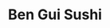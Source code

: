 ---
layout: place
title: "Ben Gui Sushi"
permalink: /virginia/roanoke/ben-gui-sushi.html
stateAbbr: VA
stateName: Virginia
cityName: Roanoke
seo:
  name: "Ben Gui Sushi"
  type: Restaurant
  links: http://www.benguisushi.com/
description: "Relaxed, stylish Japanese restaurant offering a variety of sushi, plus teriyaki, udon & bento boxes. Ben Gui Sushi serves delicious sushi in Roanoke, Virginia. Try fresh Japanese dishes for a great dining experience. Available for takeout, lunch, and dinner."
place_id: ChIJd66bl8YMTYgRTuemx0gYodE
photos:
  - name: >-
      places/ChIJd66bl8YMTYgRTuemx0gYodE/photos/AeeoHcIYAzIxtKbYY7hsrh1bzsIjjkg2tVEPGKQcuawIBvnRfLwFvMIUgVUF2UDL9wuauwwbAxmznThe9Zm8eIFY1JK9ggaQIhrf3pt2TtemrlN7xR7ue9KgFNTid9cNQ_RdYTdUos3fVfhMgKII-2uRfBvwCsN266cNRTzQWkdPrS-hXycBRjXVrTZ038NkAxkhZ7vSZ2w-ptEB5wgFiuUuueCco_J46UL06htWinIJOhOnFbUwDfD4rB1bv6SdlRCilt1GyNA1eF8qNbKBoylL5-1SA6BerlGUSPh_ZIBcr_sNaRRpBkFDx6Kfud_4z8ZEcPUAmxMIshEQwBqbIdLuH2p-YP_fdaZIH0c4P3oded79GU2sHFtoVHQKNn5WT4xFiU-aNXI7V9suhSWMx_gZ7NZUI0EBW_RmZ703doP-LRSJ0p7y
    widthPx: 3024
    heightPx: 3780
    authorAttributions:
      - displayName: marj1st
        uri: https://maps.google.com/maps/contrib/105921209642872302825
        photoUri: >-
          https://lh3.googleusercontent.com/a-/ALV-UjWY-tH0C9stSkprokNSvwG9MgXJCBORHSlNcV3sZRLzlEg35CQ=s100-p-k-no-mo
    flagContentUri: >-
      https://www.google.com/local/imagery/report/?cb_client=maps_api_places.places_api&image_key=!1e10!2sCIHM0ogKEICAgICkmsKMsgE&hl=en-US
    googleMapsUri: >-
      https://www.google.com/maps/place//data=!3m4!1e2!3m2!1sCIHM0ogKEICAgICkmsKMsgE!2e10!4m2!3m1!1s0x884d0cc6979bae77:0xd1a11848c7a6e74e
  - name: >-
      places/ChIJd66bl8YMTYgRTuemx0gYodE/photos/AeeoHcKr7DRnUYwIePzZ_pPXHY519T6N1zyNPTNQEGbuQxcHOfIxrpYkMZmuwjq0DV2b8SpCvX5-xVYBMLqYh09IOTgmxwR_e3owm_Kj4LdvxwchcYZiJDHvqfm3_UZoNIa-2DjQEZtuRGTS4d7-fRajacSLHGuk-1wvUYPx1zshlNeDLyxxVJR_rEtxcwHl5Akk9q63FgfSIA6n2POZG4sjZ2rzvydQ33kKzD1J7w5BEqfDb4EAL-xhHSoEXImDbPa9FlIznMm3iI1IUU5alBTG7u_45wip2BJkdj2-H6GfwVsvXd9gkIKeC5za7q6B5yhZoNithaD5Dxswu570KxbcvN4OeibwAWOpsP_ysp_gO4WMhRh53A3NeJtL4UMLrBVQqP6ZC8n20vDFjMLy0zuTdI9E0b4ga6HWGZbTpdwvBd8B6g2YdJjYZ1xoxgQiDUP2
    widthPx: 3024
    heightPx: 4032
    authorAttributions:
      - displayName: Casey Clark
        uri: https://maps.google.com/maps/contrib/113395482093301568709
        photoUri: >-
          https://lh3.googleusercontent.com/a/ACg8ocI6SZj8FJA9YK7pK6N0bx8eFPyz6QPhVGMcCyP1vWGzgSDVWdFK=s100-p-k-no-mo
    flagContentUri: >-
      https://www.google.com/local/imagery/report/?cb_client=maps_api_places.places_api&image_key=!1e10!2sCIABIhADyc5UDSjx32e-MKkABchr&hl=en-US
    googleMapsUri: >-
      https://www.google.com/maps/place//data=!3m4!1e2!3m2!1sCIABIhADyc5UDSjx32e-MKkABchr!2e10!4m2!3m1!1s0x884d0cc6979bae77:0xd1a11848c7a6e74e
  - name: >-
      places/ChIJd66bl8YMTYgRTuemx0gYodE/photos/AeeoHcIDMYs7aM21xWuozMFkiKBmEX5bEpjivWndWFyuZrCI2zv0wv6mXdzpJDyXeytKXpVnJ9ovTMuBjKAFLyS9ToziA3-B89lnZRx56bbN28XECrPiRnSwPtK9wpk6C1jyEzuw4wkfPskQEbkP_zs-w5ipX2IGlFEDmxqmERgXsMkc4sNmbPPwQy7PC88OxYQMOf_AxDIHGzsk5RW_Ydk407zdaQ_49V4dFYVUSnTPgA5EKCNCeqGiAYK-8FCJ1E3Ckbc_ieHgkIOW8FXzSqI8XoHiK5ZqkcHseS1ywUy2cdY8GTu8NAm9x2fR0RFcC6xH5Qrw0jbatS4ErgoiVnxqmRMSP6jTSOz9d-fPoezKghHrnHLSDgfJRZdN6mo6NJjKYBFO0rgFVW7lTpXi44SuzuXYsfbKgN2yGvQT7LPUcSaknbn1
    widthPx: 3072
    heightPx: 4080
    authorAttributions:
      - displayName: Amber Dawn
        uri: https://maps.google.com/maps/contrib/102726035438451106562
        photoUri: >-
          https://lh3.googleusercontent.com/a-/ALV-UjWG0-vC1y6sll37CrSEU5FwInRsFkT33SYRQADLgqTaxqvUWFeNZg=s100-p-k-no-mo
    flagContentUri: >-
      https://www.google.com/local/imagery/report/?cb_client=maps_api_places.places_api&image_key=!1e10!2sCIHM0ogKEICAgIDXkLP63QE&hl=en-US
    googleMapsUri: >-
      https://www.google.com/maps/place//data=!3m4!1e2!3m2!1sCIHM0ogKEICAgIDXkLP63QE!2e10!4m2!3m1!1s0x884d0cc6979bae77:0xd1a11848c7a6e74e
  - name: >-
      places/ChIJd66bl8YMTYgRTuemx0gYodE/photos/AeeoHcI9zwAtvm8-l6Onk_87cJ6UcSsQEy3yAIArv4esqi2pbpD9IITh7btWqMgGAVYRssb-AqPt70UdUyD3aejPa8ypBUMdy7FkHC8dXl6oOBoeRvZjQSAYELGuffu7Nux1UJrh2TCvzIDaVbVj_yp5YuL07aycbE8g_TnUass0maqpSALnX16QzSGyz5l__xyeVqHvEtHzq8iNnecM7md97MVhs4mnMI-RJbO7DAWSkh2Ytn_Ahh5zFFXtWgyQitTQXHmRtE2LxHOdUs3r67iaylJqtt-YMEOTl8Lp-qJYO3GHE-vlcX0I7mU5lOqNioXt8owtgnWYw0wV2zgggTgG40AtKI5Bb2hK0IjQyuGfbJf-MEREECz56gCidR4K0erL4d4JoZIN5sO6vkd8MpFSumtxeaCN_p7Ig437xndcUBwcfA
    widthPx: 3000
    heightPx: 4000
    authorAttributions:
      - displayName: Rachael Hager
        uri: https://maps.google.com/maps/contrib/109881694309455687737
        photoUri: >-
          https://lh3.googleusercontent.com/a-/ALV-UjXwpcIhWgyZOMFB-VeAokQO9_Gb3qQAouxkvT-ZOnWUeW4akWQe=s100-p-k-no-mo
    flagContentUri: >-
      https://www.google.com/local/imagery/report/?cb_client=maps_api_places.places_api&image_key=!1e10!2sCIHM0ogKEICAgICT1ubIdA&hl=en-US
    googleMapsUri: >-
      https://www.google.com/maps/place//data=!3m4!1e2!3m2!1sCIHM0ogKEICAgICT1ubIdA!2e10!4m2!3m1!1s0x884d0cc6979bae77:0xd1a11848c7a6e74e
  - name: >-
      places/ChIJd66bl8YMTYgRTuemx0gYodE/photos/AeeoHcILOMOe3WmttlnqeLO5mbRsjYoBUSNJv0qafX_H3XOI4HHYFBllevyS-s1YJxi84i2oBJbo-Nllk1yb_8grjoOFmy8V1NDHl6fopJzUcn3w2T30nG9LSWcyTcIb4k2hEiptC0C6wcCSQ-l2qr17Bv-eSOXmCJpzVa2IpOYfD2pQCdclyweK9jyh0jCFXOmaIopYme3mUahbnPyG3NPNkUuseH7g_M3IlVhqT1Fsn-iiOoHosReJFbSbUhNzNl3MUxXbpUpqboXk-dhdznxbJ6xE_mLIisoTQu6th5jwWrjBab8W93anvziKPcEoFTKM3V9Bv_fs5X9Fib82_9c82qkbJ2rLnLCpV5mih1ks6Uu21cgzFBq2DKQ3jr0ez8S7f45lsRxzLzNtyWJcbfA3dwztXl9GJH4h920gNAanQYzA1kM
    widthPx: 3024
    heightPx: 4032
    authorAttributions:
      - displayName: Caitlin Dalton
        uri: https://maps.google.com/maps/contrib/100120169384588974670
        photoUri: >-
          https://lh3.googleusercontent.com/a/ACg8ocIYxlVr4vp89LrrPQ-NPVCHskEn9EKQfWaEJ0tIW-jpOn67Xg=s100-p-k-no-mo
    flagContentUri: >-
      https://www.google.com/local/imagery/report/?cb_client=maps_api_places.places_api&image_key=!1e10!2sCIHM0ogKEICAgICVt72K6gE&hl=en-US
    googleMapsUri: >-
      https://www.google.com/maps/place//data=!3m4!1e2!3m2!1sCIHM0ogKEICAgICVt72K6gE!2e10!4m2!3m1!1s0x884d0cc6979bae77:0xd1a11848c7a6e74e
  - name: >-
      places/ChIJd66bl8YMTYgRTuemx0gYodE/photos/AeeoHcJYGaqiOAedobmj1CybmxopBWNMnTv9ldCfWerfLq_C8xeINb-TyGyRR6dz7ZReYuTkjpa7_urxgGjF1tPkDXI7kU1nVFsybhx5Y7dUnPCqP-BmJ0ucr04PCjxKexmxckO2ZMyt_B_yIZ240hqOVr795HUbjpKzLgYr10oOmewoWwH8xUNUzV14aaee_bwgaXy83VJRTvmwZZPwvrxADUVXvKjcJZVd1srAFahtTWyVx48Su2J1JujScuDFrOgnG_nkE2n8S60nGTyFPdsdfCUMaJJ0pyOKWk2idbRhRjditNFiugTyaQuUnrMiSTDIGd-5E8mlxOOA29bQEmNF-H6wUQ_JpeOll3BdiR3cevknMQBOYFRtFRDdUHrby6NFn8C-mUKgni1-kRfvZynUEeadLIem7AYosqNAR7vCJFCZ3MWu
    widthPx: 3024
    heightPx: 4032
    authorAttributions:
      - displayName: Mikayla Hearne
        uri: https://maps.google.com/maps/contrib/115384377452307215062
        photoUri: >-
          https://lh3.googleusercontent.com/a-/ALV-UjWzOTMLCizVE0r3pV7-4jZTpOkN7uPzjdSK2wDrN7Eiih2fbt_5xA=s100-p-k-no-mo
    flagContentUri: >-
      https://www.google.com/local/imagery/report/?cb_client=maps_api_places.places_api&image_key=!1e10!2sCIHM0ogKEICAgIC_0cm41wE&hl=en-US
    googleMapsUri: >-
      https://www.google.com/maps/place//data=!3m4!1e2!3m2!1sCIHM0ogKEICAgIC_0cm41wE!2e10!4m2!3m1!1s0x884d0cc6979bae77:0xd1a11848c7a6e74e
  - name: >-
      places/ChIJd66bl8YMTYgRTuemx0gYodE/photos/AeeoHcJZmeu2kcwjMx16I6if38aQdVIf7vXxCq4dVXQFCw4OT-z3Xukesy5FbG4_UZUsR7B-eKYk6yJwAPwCYCm1ZIzwts6QILtZIQYAZGAS-5DjcR_GQBKYb02A8-tQ1_2rUaps_6CSv6Vmw92M3mzlp2hpOTX29ZLrk4Xwg-U2t_xVNBqgkBqzm0cjgV5mqFVtwy4VvVqGFwheOsbTTRdvl1oblSgzI2sP6S2j9i_EFHAkyCwhYYO9DlTPfCk5oEX3_iab6PYfl5537z3qVm6yFTdOOGpppip6WUxuvRth1_CEKNbyHz03wdwT5_A-Aij4y9ziaDlHgLKnqfFFGNGg9yam-_dFXL8BdzsqEMGsK8VQoV91bDgZc8CtP0iktEgechDTKMmbWCtmJ4BK5lrUD5ihZjgvW4clftcSE5N7gwEo3Q
    widthPx: 2316
    heightPx: 3088
    authorAttributions:
      - displayName: Jacob Neat
        uri: https://maps.google.com/maps/contrib/102646583544488346172
        photoUri: >-
          https://lh3.googleusercontent.com/a/ACg8ocKq3bhG75QI3L5SoadiniiPg6sXPb-Ky4aZAO2TLk1yxiZ-1A=s100-p-k-no-mo
    flagContentUri: >-
      https://www.google.com/local/imagery/report/?cb_client=maps_api_places.places_api&image_key=!1e10!2sCIHM0ogKEICAgIDOlYvuRQ&hl=en-US
    googleMapsUri: >-
      https://www.google.com/maps/place//data=!3m4!1e2!3m2!1sCIHM0ogKEICAgIDOlYvuRQ!2e10!4m2!3m1!1s0x884d0cc6979bae77:0xd1a11848c7a6e74e
  - name: >-
      places/ChIJd66bl8YMTYgRTuemx0gYodE/photos/AeeoHcJQr-3yiuitpAJF6mBF9feiQ6Z97pbKHYVeiGksu2Nm28D5APShCdmiEz8HPR-ssOts-CWK5Zf-5W4IA3GIGj8HV7PbI1Dqi1Xy3g4eBp4xQC1Twby2xBALbhseNKAU6N4P1wfcgnBvvSn_nn2iqElZVRq3Jd-WVzTd4RtaB10O09n4r2KjF4kLnVpX-3YbiSmF1qR3KnhQcvlR0JoB4S6ASZkmFqFzzHfWwQoPaTE6dAcbfR_jfNGmsuQ4TO7NvYdkF8AQA-8Z9K6vKEWN3faTkXhzgAnSNNru0VbV6nE8QEpuDyLo2tUfRCzaHAvkpgJ8ViafIS-OqQnEvCF3QoF5IrcUFHp6Sy9YWYSVypFgvLpy817CuMRFP63653L5EzFNXxr9EaMBaZGBwpI7O8zRAg2CIslM6IbdndkU5bBG3g
    widthPx: 3024
    heightPx: 4032
    authorAttributions:
      - displayName: Jacob Neat
        uri: https://maps.google.com/maps/contrib/102646583544488346172
        photoUri: >-
          https://lh3.googleusercontent.com/a/ACg8ocKq3bhG75QI3L5SoadiniiPg6sXPb-Ky4aZAO2TLk1yxiZ-1A=s100-p-k-no-mo
    flagContentUri: >-
      https://www.google.com/local/imagery/report/?cb_client=maps_api_places.places_api&image_key=!1e10!2sCIHM0ogKEICAgIDOlYvueQ&hl=en-US
    googleMapsUri: >-
      https://www.google.com/maps/place//data=!3m4!1e2!3m2!1sCIHM0ogKEICAgIDOlYvueQ!2e10!4m2!3m1!1s0x884d0cc6979bae77:0xd1a11848c7a6e74e
  - name: >-
      places/ChIJd66bl8YMTYgRTuemx0gYodE/photos/AeeoHcKBOZjGbtJxGeI1R8Ij7tAEA1fxMTZvACwvaFCFm-cIf99aRNOsEWJRI3P97k2a8S4N_HmrwC1kSdgXdqiAqzxDeE-65Mdk1uA3-YV9nOUnGAfXf5G2wk4NRsAt6X6TRb181-R1-mDUY8VvaullAYH7QsubqTtZnIu0si1hYW-Att1WuSAwrGiNW-onN16llxFKB0wwEjKJEH9L7PmIgk_LRDdfKP5BDXIss7V1htj56ucn0Yeuva1RcWekgHYKqGSmkPH8QjypVxiZ3-YhrPpdLfDM6gJlxZLdY--oZ7dFQAlSmQXJ2MhR6KC9ZQNQEqLx68m0FAQV0AdsXSrNVbR6XVEd9o2eLAyJasR1SWO0GnmI5krtD7BxecOqoG_sZE5DZIrPfASaZV1jEr9WYJQpNHRcJWXmo1U6to8DzdXtpo8
    widthPx: 1816
    heightPx: 2478
    authorAttributions:
      - displayName: Pete Huffman
        uri: https://maps.google.com/maps/contrib/106286469333713333591
        photoUri: >-
          https://lh3.googleusercontent.com/a-/ALV-UjVd3lCoOMJOybhQLqrDjRb6q489jeUjn_dIIHX2LM6C7SVX-WlcFA=s100-p-k-no-mo
    flagContentUri: >-
      https://www.google.com/local/imagery/report/?cb_client=maps_api_places.places_api&image_key=!1e10!2sCIHM0ogKEICAgICGoOiA-wE&hl=en-US
    googleMapsUri: >-
      https://www.google.com/maps/place//data=!3m4!1e2!3m2!1sCIHM0ogKEICAgICGoOiA-wE!2e10!4m2!3m1!1s0x884d0cc6979bae77:0xd1a11848c7a6e74e
  - name: >-
      places/ChIJd66bl8YMTYgRTuemx0gYodE/photos/AeeoHcIsib6sBR8u0-x2gs3vhoW5egrcUh9RCnG58XLHuScFpmt1vmITHNXMcGwB-mn5Le1Bmsll6ytZ0Y_TF3_TLjQ6bQHZgOSJq9lRlXg7rPCZ7_Zl92jVOc2PnbMObADvGEWPG4MBywPnrNVSss7UflrZcIGfAf5j03WzvfNrIv_hMp2LBEnwARVYHeLcJoa4qrQOo2fSWynFdq9CcbZ710V7kuOQRH-5fHQ2XQ6OKdvmWEpNaiuSkl1G0uXaetiq92xkXco2xs-BXwyHopSquZb6vFiZEl29szbJ7Nu6LQTe0btZ_xziNJREaEMHlkN5fN7wjhHV26AXNs4ckGd-r9lA7inFQrXyBslYzl3DeHuewveE6VvaJAoDUBEXTHSNaYstn8dxa-j2W8nb90xf1nUW6lJJqZICdpcV4APHsQQN7iY
    widthPx: 3024
    heightPx: 4032
    authorAttributions:
      - displayName: James Mowery
        uri: https://maps.google.com/maps/contrib/109116123978428851692
        photoUri: >-
          https://lh3.googleusercontent.com/a-/ALV-UjVDFpin7HQ7gnw0KBHmxrWM3RG6d_lPhQRBPc8_119jaCzex1J_Uw=s100-p-k-no-mo
    flagContentUri: >-
      https://www.google.com/local/imagery/report/?cb_client=maps_api_places.places_api&image_key=!1e10!2sCIHM0ogKEICAgICkoojmiQE&hl=en-US
    googleMapsUri: >-
      https://www.google.com/maps/place//data=!3m4!1e2!3m2!1sCIHM0ogKEICAgICkoojmiQE!2e10!4m2!3m1!1s0x884d0cc6979bae77:0xd1a11848c7a6e74e
address: 4353 Starkey Rd, Roanoke, VA 24018, USA
street: 4353 Starkey Rd
city: Roanoke
state: VA
zip: '24018'
country: USA
neighborhood: null
latitude: '37.228533'
longitude: '-79.982700'
accessibility_options:
  wheelchairAccessibleParking: true
  wheelchairAccessibleEntrance: true
  wheelchairAccessibleRestroom: true
  wheelchairAccessibleSeating: true
business_status: OPERATIONAL
name: Ben Gui Sushi
google_maps_links:
  directionsUri: >-
    https://www.google.com/maps/dir//''/data=!4m7!4m6!1m1!4e2!1m2!1m1!1s0x884d0cc6979bae77:0xd1a11848c7a6e74e!3e0
  placeUri: https://maps.google.com/?cid=15105381326043670350
  writeAReviewUri: >-
    https://www.google.com/maps/place//data=!4m3!3m2!1s0x884d0cc6979bae77:0xd1a11848c7a6e74e!12e1
  reviewsUri: >-
    https://www.google.com/maps/place//data=!4m4!3m3!1s0x884d0cc6979bae77:0xd1a11848c7a6e74e!9m1!1b1
  photosUri: >-
    https://www.google.com/maps/place//data=!4m3!3m2!1s0x884d0cc6979bae77:0xd1a11848c7a6e74e!10e5
primary_type: Sushi Restaurant
opening_hours:
  regular: null
  current: null
secondary_opening_hours:
  regular:
    weekdayDescriptions: null
    type: null
  current:
    weekdayDescriptions: null
    type: null
phone: (540) 772-6888
price_level: PRICE_LEVEL_MODERATE
price_range: $20 &ndash; $30
rating: '4.4'
rating_count: 432
website: http://www.benguisushi.com/
reviews:
  - name: >-
      places/ChIJd66bl8YMTYgRTuemx0gYodE/reviews/ChdDSUhNMG9nS0VJQ0FnSURYa0xQNjdRRRAB
    relativePublishTimeDescription: 5 months ago
    rating: 5
    text:
      text: >-
        I've lived all over and the only other place I had sushi this good was
        Hawaii. The quality is exceptional. We always order the boat and the
        cuts are always melt-in-your-mouth. Whenever I order omakase, I'm never
        disappointed. Even my 20-something sons recognize the superior quality
        and they don't have terribly discerning palates. They also love the
        serene and peaceful atmosphere. Even when multiple tables are seated, it
        retains a quiet ambience. Ben Gui is a reason to live in Roanoke. It's
        pure pleasure for the senses on all levels and not something I ever
        expected to find when returning to my home region, southern Appalachia.
      languageCode: en
    originalText:
      text: >-
        I've lived all over and the only other place I had sushi this good was
        Hawaii. The quality is exceptional. We always order the boat and the
        cuts are always melt-in-your-mouth. Whenever I order omakase, I'm never
        disappointed. Even my 20-something sons recognize the superior quality
        and they don't have terribly discerning palates. They also love the
        serene and peaceful atmosphere. Even when multiple tables are seated, it
        retains a quiet ambience. Ben Gui is a reason to live in Roanoke. It's
        pure pleasure for the senses on all levels and not something I ever
        expected to find when returning to my home region, southern Appalachia.
      languageCode: en
    authorAttribution:
      displayName: Amber Dawn
      uri: https://www.google.com/maps/contrib/102726035438451106562/reviews
      photoUri: >-
        https://lh3.googleusercontent.com/a-/ALV-UjWG0-vC1y6sll37CrSEU5FwInRsFkT33SYRQADLgqTaxqvUWFeNZg=s128-c0x00000000-cc-rp-mo-ba3
    publishTime: '2024-10-23T01:12:02.890084Z'
    flagContentUri: >-
      https://www.google.com/local/review/rap/report?postId=ChdDSUhNMG9nS0VJQ0FnSURYa0xQNjdRRRAB&d=17924085&t=1
    googleMapsUri: >-
      https://www.google.com/maps/reviews/data=!4m6!14m5!1m4!2m3!1sChdDSUhNMG9nS0VJQ0FnSURYa0xQNjdRRRAB!2m1!1s0x884d0cc6979bae77:0xd1a11848c7a6e74e
  - name: >-
      places/ChIJd66bl8YMTYgRTuemx0gYodE/reviews/ChZDSUhNMG9nS0VJQ0FnSUNfMGNuUUpBEAE
    relativePublishTimeDescription: 2 months ago
    rating: 5
    text:
      text: >-
        I had an absolutely fantastic experience at Ben Gui Sushi in Roanoke!
        Despite being on a budget, I decided to treat myself, and it was worth
        every penny. The uni was incredibly fresh—straight off the truck, as Ben
        himself shared with me—and it was a delight to indulge in such
        high-quality sushi. I even went a little over budget to try something
        new, and I’m so glad I did.


        One thing that really stood out to me is that he talked to almost every
        customer and knew their story. It reminded me of my childhood sushi hang
        out with my family, where everybody knew me, and was always waiting for
        me to come back even through my college days, despite it changing hands,
        someone on the staff always knew who I was. Brought back great childhood
        nostalgia especially since my mom passed recently.


        Ben personally served me and made the experience even more memorable
        with great conversation. His passion for sushi and his customers really
        shines through, and it’s rare to find such a warm and welcoming
        atmosphere. I enjoyed getting to know about his personal story and how
        he came from New York to Roanoake and I can’t wait to hear more about
        it. The food was impeccable, and the care in preparation was evident in
        every bite. Thank you Ben ❤️


        Even though it’s a bit of a drive from Blacksburg, I already can’t wait
        to go back. I’ve already started telling my partner about the amazing
        sushi. I found in the area. This place is a true gem, and I’m so
        grateful for both the food and the company. Highly recommend stopping by
        if you’re in the area—or even if you’re not! It’s definitely worth the
        trip.
      languageCode: en
    originalText:
      text: >-
        I had an absolutely fantastic experience at Ben Gui Sushi in Roanoke!
        Despite being on a budget, I decided to treat myself, and it was worth
        every penny. The uni was incredibly fresh—straight off the truck, as Ben
        himself shared with me—and it was a delight to indulge in such
        high-quality sushi. I even went a little over budget to try something
        new, and I’m so glad I did.


        One thing that really stood out to me is that he talked to almost every
        customer and knew their story. It reminded me of my childhood sushi hang
        out with my family, where everybody knew me, and was always waiting for
        me to come back even through my college days, despite it changing hands,
        someone on the staff always knew who I was. Brought back great childhood
        nostalgia especially since my mom passed recently.


        Ben personally served me and made the experience even more memorable
        with great conversation. His passion for sushi and his customers really
        shines through, and it’s rare to find such a warm and welcoming
        atmosphere. I enjoyed getting to know about his personal story and how
        he came from New York to Roanoake and I can’t wait to hear more about
        it. The food was impeccable, and the care in preparation was evident in
        every bite. Thank you Ben ❤️


        Even though it’s a bit of a drive from Blacksburg, I already can’t wait
        to go back. I’ve already started telling my partner about the amazing
        sushi. I found in the area. This place is a true gem, and I’m so
        grateful for both the food and the company. Highly recommend stopping by
        if you’re in the area—or even if you’re not! It’s definitely worth the
        trip.
      languageCode: en
    authorAttribution:
      displayName: Mikayla Hearne
      uri: https://www.google.com/maps/contrib/115384377452307215062/reviews
      photoUri: >-
        https://lh3.googleusercontent.com/a-/ALV-UjWzOTMLCizVE0r3pV7-4jZTpOkN7uPzjdSK2wDrN7Eiih2fbt_5xA=s128-c0x00000000-cc-rp-mo-ba3
    publishTime: '2025-01-17T00:44:17.710619Z'
    flagContentUri: >-
      https://www.google.com/local/review/rap/report?postId=ChZDSUhNMG9nS0VJQ0FnSUNfMGNuUUpBEAE&d=17924085&t=1
    googleMapsUri: >-
      https://www.google.com/maps/reviews/data=!4m6!14m5!1m4!2m3!1sChZDSUhNMG9nS0VJQ0FnSUNfMGNuUUpBEAE!2m1!1s0x884d0cc6979bae77:0xd1a11848c7a6e74e
  - name: >-
      places/ChIJd66bl8YMTYgRTuemx0gYodE/reviews/ChdDSUhNMG9nS0VJQ0FnTUR3dDRiQm93RRAB
    relativePublishTimeDescription: 2 weeks ago
    rating: 1
    text:
      text: >-
        So I read a review from five weeks ago (at least) that says that they
        didn’t have the ice machine working. It’s a total bait switch like the
        other review said.  We went in there and were charged $1.50 for bottled
        water. The server didn’t convey that we would be charged a price.
        Seaweed was super fishy. I had to deconstruct my role. The server
        didn’t  even come up to the table properly and we weren’t offered
        glasses. The menu prices are more than what they said on the menu, fine
        with that, but don’t tell me that there’s a price of something and then
        up charge me for  it. Also, if your ice machine doesn’t work that
        doesn’t mean that your tap water doesn’t work. If you can’t provide
        people with drinking water then what are you doing in your dishes with
        and washing a fish with, washing their hands with?  How do you wash your
        dishes? How do you wash your hands in the restroom? How do you flush the
        toilet? There was obviously water there and I think that they just
        wanted to get away with charging more.. I will not be coming back again
        and I do not recommend this place.
      languageCode: en
    originalText:
      text: >-
        So I read a review from five weeks ago (at least) that says that they
        didn’t have the ice machine working. It’s a total bait switch like the
        other review said.  We went in there and were charged $1.50 for bottled
        water. The server didn’t convey that we would be charged a price.
        Seaweed was super fishy. I had to deconstruct my role. The server
        didn’t  even come up to the table properly and we weren’t offered
        glasses. The menu prices are more than what they said on the menu, fine
        with that, but don’t tell me that there’s a price of something and then
        up charge me for  it. Also, if your ice machine doesn’t work that
        doesn’t mean that your tap water doesn’t work. If you can’t provide
        people with drinking water then what are you doing in your dishes with
        and washing a fish with, washing their hands with?  How do you wash your
        dishes? How do you wash your hands in the restroom? How do you flush the
        toilet? There was obviously water there and I think that they just
        wanted to get away with charging more.. I will not be coming back again
        and I do not recommend this place.
      languageCode: en
    authorAttribution:
      displayName: TIFFANY DAVIDSON
      uri: https://www.google.com/maps/contrib/110112883977018008678/reviews
      photoUri: >-
        https://lh3.googleusercontent.com/a/ACg8ocJunZ7gx87LC-9C678QWnJQ_H4JxqLm-hlz6Np5pZz7fj8m=s128-c0x00000000-cc-rp-mo
    publishTime: '2025-03-28T22:53:26.413891Z'
    flagContentUri: >-
      https://www.google.com/local/review/rap/report?postId=ChdDSUhNMG9nS0VJQ0FnTUR3dDRiQm93RRAB&d=17924085&t=1
    googleMapsUri: >-
      https://www.google.com/maps/reviews/data=!4m6!14m5!1m4!2m3!1sChdDSUhNMG9nS0VJQ0FnTUR3dDRiQm93RRAB!2m1!1s0x884d0cc6979bae77:0xd1a11848c7a6e74e
  - name: >-
      places/ChIJd66bl8YMTYgRTuemx0gYodE/reviews/ChdDSUhNMG9nS0VJQ0FnTUNnbHJDT3FBRRAB
    relativePublishTimeDescription: a month ago
    rating: 5
    text:
      text: >-
        This is our favorite sushi place in VA. the sushi is always yummy,  the
        owners at always welcoming, and the place is always clean.  We get the
        boat,  pretty much every time,  and it's worth it.  I typically don't
        like like eel or spicy tuna,  but one of their roles have both and I
        enjoyed it.  If you like sushi,  this is a must stop by place.
      languageCode: en
    originalText:
      text: >-
        This is our favorite sushi place in VA. the sushi is always yummy,  the
        owners at always welcoming, and the place is always clean.  We get the
        boat,  pretty much every time,  and it's worth it.  I typically don't
        like like eel or spicy tuna,  but one of their roles have both and I
        enjoyed it.  If you like sushi,  this is a must stop by place.
      languageCode: en
    authorAttribution:
      displayName: justin halsey
      uri: https://www.google.com/maps/contrib/109928233762094807522/reviews
      photoUri: >-
        https://lh3.googleusercontent.com/a-/ALV-UjUZiFYB4yidYRMtZPdVUeIYoih7dXrhWh2tdd0jpqdL_a1BWnphBA=s128-c0x00000000-cc-rp-mo-ba3
    publishTime: '2025-02-16T20:56:45.509722Z'
    flagContentUri: >-
      https://www.google.com/local/review/rap/report?postId=ChdDSUhNMG9nS0VJQ0FnTUNnbHJDT3FBRRAB&d=17924085&t=1
    googleMapsUri: >-
      https://www.google.com/maps/reviews/data=!4m6!14m5!1m4!2m3!1sChdDSUhNMG9nS0VJQ0FnTUNnbHJDT3FBRRAB!2m1!1s0x884d0cc6979bae77:0xd1a11848c7a6e74e
  - name: >-
      places/ChIJd66bl8YMTYgRTuemx0gYodE/reviews/ChZDSUhNMG9nS0VJQ0FnSUNUMXViSVpBEAE
    relativePublishTimeDescription: 11 months ago
    rating: 5
    text:
      text: >-
        Absolutely. A hidden treasure as I am not from roanoke originally and
        looked up sushi.  My husband was feeling pretty bummed after a medical
        diagnosis, and I brought him here to cheer him up.  Not only did he have
        a phenomenal time with the best sushi, but the owner was very engaging
        and kind.  I'd give them a 100 stars if I could!
      languageCode: en
    originalText:
      text: >-
        Absolutely. A hidden treasure as I am not from roanoke originally and
        looked up sushi.  My husband was feeling pretty bummed after a medical
        diagnosis, and I brought him here to cheer him up.  Not only did he have
        a phenomenal time with the best sushi, but the owner was very engaging
        and kind.  I'd give them a 100 stars if I could!
      languageCode: en
    authorAttribution:
      displayName: Rachael Hager
      uri: https://www.google.com/maps/contrib/109881694309455687737/reviews
      photoUri: >-
        https://lh3.googleusercontent.com/a-/ALV-UjXwpcIhWgyZOMFB-VeAokQO9_Gb3qQAouxkvT-ZOnWUeW4akWQe=s128-c0x00000000-cc-rp-mo-ba3
    publishTime: '2024-05-14T12:36:18.805685Z'
    flagContentUri: >-
      https://www.google.com/local/review/rap/report?postId=ChZDSUhNMG9nS0VJQ0FnSUNUMXViSVpBEAE&d=17924085&t=1
    googleMapsUri: >-
      https://www.google.com/maps/reviews/data=!4m6!14m5!1m4!2m3!1sChZDSUhNMG9nS0VJQ0FnSUNUMXViSVpBEAE!2m1!1s0x884d0cc6979bae77:0xd1a11848c7a6e74e
parking_options:
  freeParkingLot: true
  freeStreetParking: true
  valetParking: false
payment_options:
  acceptsCreditCards: true
  acceptsDebitCards: true
  acceptsCashOnly: false
  acceptsNfc: true
allow_dogs: null
curbside_pickup: null
delivery: false
dine_in: true
good_for_children: null
good_for_groups: true
good_for_sports: false
live_music: false
menu_for_children: null
outdoor_seating: false
reservable: true
restroom: true
serves_beer: true
serves_breakfast: false
serves_brunch: false
serves_cocktails: true
serves_coffee: null
serves_dinner: true
serves_dessert: true
serves_lunch: true
serves_vegetarian_food: true
serves_wine: true
takeout: true
summary: >-
  Relaxed, stylish Japanese restaurant offering a variety of sushi, plus
  teriyaki, udon & bento boxes.

---
